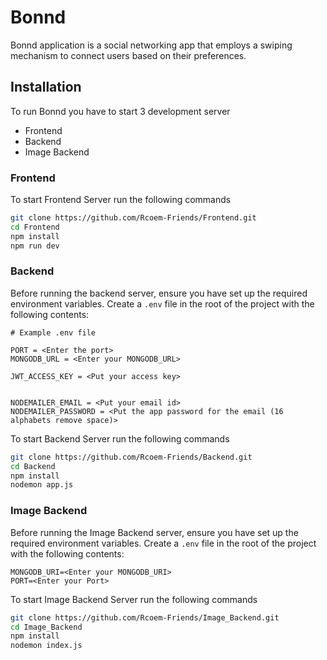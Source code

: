 
# Bonnd

Bonnd application is a social networking app that employs a swiping mechanism to connect users based on their preferences.

## Installation

To run Bonnd you have to start 3 development server

- Frontend
- Backend
- Image Backend

### Frontend

To start Frontend Server run the following commands

```bash
git clone https://github.com/Rcoem-Friends/Frontend.git
cd Frontend
npm install
npm run dev
```


### Backend

Before running the backend server, ensure you have set up the required environment variables. Create a `.env` file in the root of the project with the following contents:

```env
# Example .env file

PORT = <Enter the port>
MONGODB_URL = <Enter your MONGODB_URL>

JWT_ACCESS_KEY = <Put your access key>


NODEMAILER_EMAIL = <Put your email id>
NODEMAILER_PASSWORD = <Put the app password for the email (16 alphabets remove space)>
```

To start Backend Server run the following commands

```bash
git clone https://github.com/Rcoem-Friends/Backend.git
cd Backend
npm install
nodemon app.js
```

### Image Backend

Before running the Image Backend server, ensure you have set up the required environment variables. Create a `.env` file in the root of the project with the following contents:

```env
MONGODB_URI=<Enter your MONGODB_URI>
PORT=<Enter your Port>
```

To start Image Backend Server run the following commands

```bash
git clone https://github.com/Rcoem-Friends/Image_Backend.git
cd Image_Backend
npm install
nodemon index.js
```
